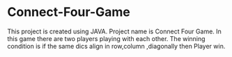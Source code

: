 # Connect-Four-Game
This project is created using JAVA. Project name is Connect Four Game. In this game there are two players playing with each other. The winning condition is if the same dics align in row,column ,diagonally then Player win.
